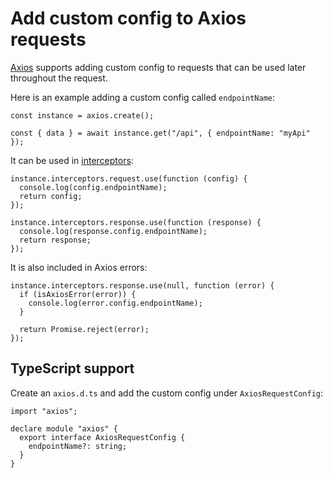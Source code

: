 # Add custom config to Axios requests

[Axios](https://axios-http.com/) supports adding custom config to requests that can be used later throughout the request.

Here is an example adding a custom config called `endpointName`:

```tsx
const instance = axios.create();

const { data } = await instance.get("/api", { endpointName: "myApi" });
```

It can be used in [interceptors](https://axios-http.com/docs/interceptors):

```tsx
instance.interceptors.request.use(function (config) {
  console.log(config.endpointName);
  return config;
});

instance.interceptors.response.use(function (response) {
  console.log(response.config.endpointName);
  return response;
});
```

It is also included in Axios errors:

```tsx
instance.interceptors.response.use(null, function (error) {
  if (isAxiosError(error)) {
    console.log(error.config.endpointName);
  }

  return Promise.reject(error);
});

```

## TypeScript support

Create an `axios.d.ts` and add the custom config under `AxiosRequestConfig`:

```tsx
import "axios";

declare module "axios" {
  export interface AxiosRequestConfig {
    endpointName?: string;
  }
}
```
